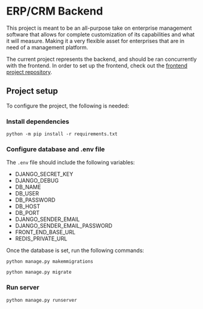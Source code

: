 # ERP/CRM Backend

This project is meant to be an all-purpose take on enterprise management software that allows for 
complete customization of its capabilities and what it will measure. Making it a very flexible asset
for enterprises that are in need of a management platform.

The current project represents the backend, and should be ran concurrently with the frontend. In order to set up the frontend,
check out the [frontend project repository]().

## Project setup

To configure the project, the following is needed:

### Install dependencies

```
python -m pip install -r requirements.txt
```

### Configure database and .env file

The `.env` file should include the following variables:

* DJANGO_SECRET_KEY
* DJANGO_DEBUG
* DB_NAME
* DB_USER
* DB_PASSWORD
* DB_HOST
* DB_PORT
* DJANGO_SENDER_EMAIL
* DJANGO_SENDER_EMAIL_PASSWORD
* FRONT_END_BASE_URL
* REDIS_PRIVATE_URL

Once the database is set, run the following commands:

```
python manage.py makemmigrations
```

```
python manage.py migrate
```

### Run server

```
python manage.py runserver
```
